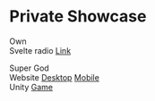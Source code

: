 # Private Showcase
Own<br>
Svelte radio [Link](https://teemul-svelteradio.vercel.app)

Super God<br>
Website
[Desktop](https://raw.githubusercontent.com/LTeemu/LTeemu/main/images/supergod_desktop.png)
[Mobile](https://raw.githubusercontent.com/LTeemu/LTeemu/main/images/supergod_mobile.png)<br>
Unity
[Game](https://github.com/LTeemu/LTeemu/blob/main/video/RallyRacing.gif)
